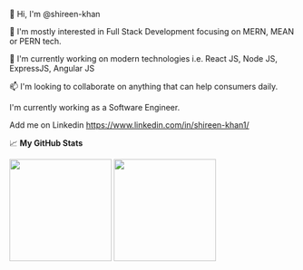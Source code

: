 👋 Hi, I'm @shireen-khan

👀 I'm mostly interested in Full Stack Development focusing on MERN, MEAN or PERN tech.

🌱 I'm currently working on modern technologies i.e. React JS, Node JS, ExpressJS, Angular JS

📫 I'm looking to collaborate on anything that can help consumers daily.

I'm currently working as a Software Engineer.

Add me on Linkedin https://www.linkedin.com/in/shireen-khan1/

📈 **My GitHub Stats**

<p>
  <img height="180em" src="https://github-readme-stats.vercel.app/api?username=shireenkhan-developer&show_icons=true&hide_border=true&theme=cobalt&count_private=true&include_all_commits=false" />
  <img height="180em" src="https://github-readme-stats.vercel.app/api/top-langs/?username=shireenkhan-developer&show_icons=true&hide_border=true&theme=cobalt&hide=hlsl,shaderlab&exclude_repo=OCRAIProject&layout=compact&langs_count=8"/>
</p>
